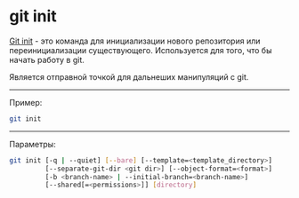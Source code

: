 # git init

[Git init](https://git-scm.com/docs/git-init) - это команда для инициализации нового репозитория или переинициализации существующего. Используется для того, что бы начать работу в git.

Является отправной точкой для дальнеших манипуляций с git.

---

Пример:

```bash
git init
```

---

Параметры:

```bash
git init [-q | --quiet] [--bare] [--template=<template_directory>]
         [--separate-git-dir <git dir>] [--object-format=<format>]
         [-b <branch-name> | --initial-branch=<branch-name>]
         [--shared[=<permissions>]] [directory]
```
